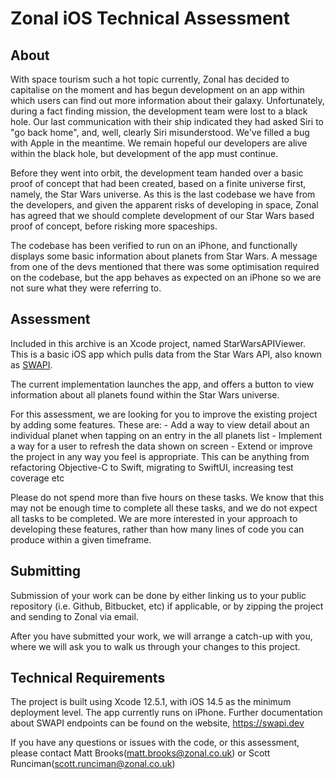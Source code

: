 Zonal iOS Technical Assessment
==============================

About
-----

With space tourism such a hot topic currently, Zonal has decided to capitalise on the moment and has begun development on an app within which users can find out more information about their galaxy. Unfortunately, during a fact finding mission, the development team were lost to a black hole. Our last communication with their ship indicated they had asked Siri to "go back home", and, well, clearly Siri misunderstood. We've filled a bug with Apple in the meantime. We remain hopeful our developers are alive within the black hole, but development of the app must continue.

Before they went into orbit, the development team handed over a basic proof of concept that had been created, based on a finite universe first, namely, the Star Wars universe. As this is the last codebase we have from the developers, and given the apparent risks of developing in space, Zonal has agreed that we should complete development of our Star Wars based proof of concept, before risking more spaceships.

The codebase has been verified to run on an iPhone, and functionally displays some basic information about planets from Star Wars. A message from one of the devs mentioned that there was some optimisation required on the codebase, but the app behaves as expected on an iPhone so we are not sure what they were referring to.


Assessment
----------

Included in this archive is an Xcode project, named StarWarsAPIViewer. This is a basic iOS app which pulls data from the Star Wars API, also known as [SWAPI](https://swapi.dev).

The current implementation launches the app, and offers a button to view information about all planets found within the Star Wars universe.

For this assessment, we are looking for you to improve the existing project by adding some features. These are:
    - Add a way to view detail about an individual planet when tapping on an entry in the all planets list
    - Implement a way for a user to refresh the data shown on screen
    - Extend or improve the project in any way you feel is appropriate. This can be anything from refactoring Objective-C to Swift, migrating to SwiftUI, increasing test coverage etc

Please do not spend more than five hours on these tasks. We know that this may not be enough time to complete all these tasks, and we do not expect all tasks to be completed. We are more interested in your approach to developing these features, rather than how many lines of code you can produce within a given timeframe.

Submitting
----------

Submission of your work can be done by either linking us to your public repository (i.e. Github, Bitbucket, etc) if applicable, or by zipping the project and sending to Zonal via email.

After you have submitted your work, we will arrange a catch-up with you, where we will ask you to walk us through your changes to this project.

Technical Requirements
----------------------

The project is built using Xcode 12.5.1, with iOS 14.5 as the minimum deployment level. The app currently runs on iPhone. Further documentation about SWAPI endpoints can be found on the website, https://swapi.dev

If you have any questions or issues with the code, or this assessment, please contact Matt Brooks(matt.brooks@zonal.co.uk) or Scott Runciman(scott.runciman@zonal.co.uk)